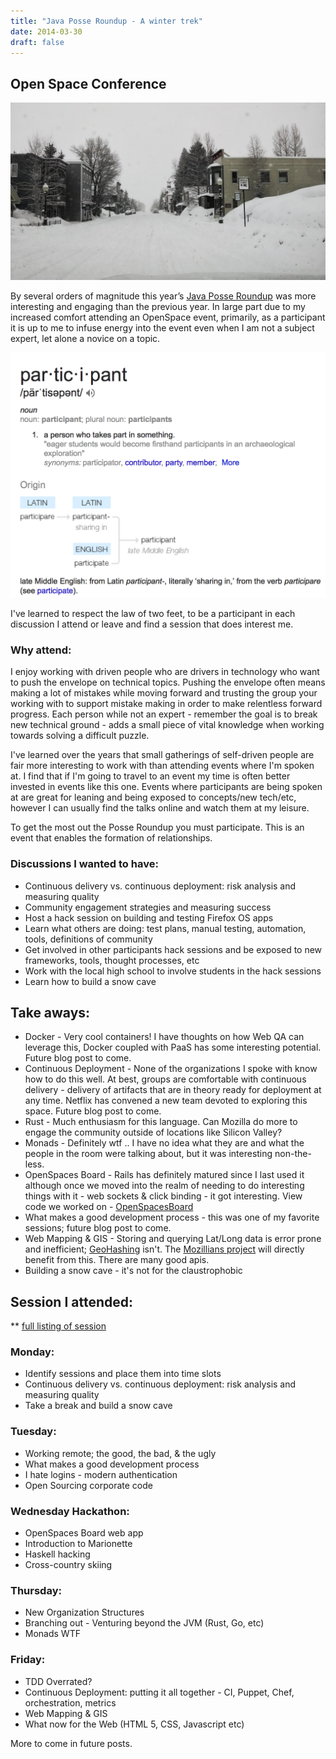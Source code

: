 ```yaml
---
title: "Java Posse Roundup - A winter trek"
date: 2014-03-30
draft: false
---
```


## Open Space Conference

![Crested Butte, Colorado](/blog/2014/03/CB_Main_Street.jpeg)

By several orders of magnitude this year’s [Java Posse Roundup](https://www.wintertechforum.com/) was more interesting and engaging than the previous year. In large part due to my increased comfort attending an OpenSpace event, primarily, as a participant it is up to me to infuse energy into the event even when I am not a subject expert, let alone a novice on a topic.

![Definition of a participant](/blog/2014/03/def_participant.png)

I've learned to respect the law of two feet, to be a participant in each discussion I attend or leave and find a session that does interest me.

### Why attend:

I enjoy working with driven people who are drivers in technology who want to push the envelope on technical topics. Pushing the envelope often means making a lot of mistakes while moving forward and trusting the group your working with to support mistake making in order to make relentless forward progress. Each person while not an expert - remember the goal is to break new technical ground - adds a small piece of vital knowledge when working towards solving a difficult puzzle.

I've learned over the years that small gatherings of self-driven people are fair more interesting to work with than attending events where I'm spoken at. I find that if I'm going to travel to an event my time is often better invested in events like this one. Events where participants are being spoken at are great for leaning and being exposed to concepts/new tech/etc, however I can usually find the talks online and watch them at my leisure. 

To get the most out the Posse Roundup you must participate. This is an event that enables the formation of relationships.

### Discussions I wanted to have:

* Continuous delivery vs. continuous deployment: risk analysis and measuring quality
* Community engagement strategies and measuring success
* Host a hack session on building and testing Firefox OS apps
* Learn what others are doing: test plans, manual testing, automation, tools, definitions of community
* Get involved in other participants hack sessions and be exposed to new frameworks, tools, thought processes, etc
* Work with the local high school to involve students in the hack sessions
* Learn how to build a snow cave

## Take aways:

* Docker - Very cool containers! I have thoughts on how Web QA can leverage this, Docker coupled with PaaS has some interesting potential. Future blog post to come.
* Continuous Deployment - None of the organizations I spoke with know how to do this well. At best, groups are comfortable with continuous delivery - delivery of artifacts that are in theory ready for deployment at any time. Netflix has convened a new team devoted to exploring this space. Future blog post to come.
* Rust - Much enthusiasm for this language. Can Mozilla do more to engage the community outside of locations like Silicon Valley?
* Monads - Definitely wtf .. I have no idea what they are and what the people in the room were talking about, but it was interesting non-the-less.
* OpenSpaces Board - Rails has definitely matured since I last used it although once we moved into the realm of needing to do interesting things with it - web sockets & click binding - it got interesting. View code we worked on - [OpenSpacesBoard](https://github.com/BruceEckel/OpenSpacesBoard)
* What makes a good development process - this was one of my favorite sessions; future blog post to come.
* Web Mapping & GIS - Storing and querying Lat/Long data is error prone and inefficient; [GeoHashing](http://en.wikipedia.org/wiki/Geohash) isn't. The [Mozillians project](https://mozillians.org/) will directly benefit from this. There are many good apis.
* Building a snow cave - it's not for the claustrophobic

## Session I attended:

** [full listing of session](/blog/2014/03/openspace_stickies)

### Monday:

* Identify sessions and place them into time slots
* Continuous delivery vs. continuous deployment: risk analysis and measuring quality
* Take a break and build a snow cave

### Tuesday:

* Working remote; the good, the bad, & the ugly
* What makes a good development process
* I hate logins - modern authentication
* Open Sourcing corporate code

### Wednesday Hackathon:

* OpenSpaces Board web app
* Introduction to Marionette
* Haskell hacking
* Cross-country skiing

### Thursday:

* New Organization Structures
* Branching out - Venturing beyond the JVM (Rust, Go, etc)
* Monads WTF

### Friday:

* TDD Overrated?
* Continuous Deployment: putting it all together - CI, Puppet, Chef, orchestration, metrics
* Web Mapping & GIS
* What now for the Web (HTML 5, CSS, Javascript etc)

More to come in future posts.
